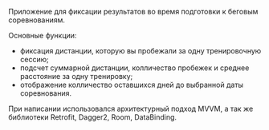Приложение для фиксации результатов во время подготовки к беговым соревнованиям.

Основные функции:
 - фиксация дистанции, которую вы пробежали за одну тренировочную сессию;
 - подсчет суммарной дистанции, колличество пробежек и среднее расстояние за одну тренировку;
 - отображение колличество оставшихся дней до выбранной даты соревнования.
 
 При написании использовался архитектурный подход MVVM, а так же библиотеки Retrofit, Dagger2, Room, DataBinding.
 
 
